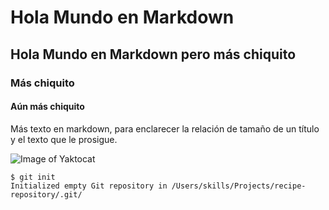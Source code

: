 # Hola Mundo en Markdown
## Hola Mundo en Markdown pero más chiquito
### Más chiquito
#### Aún más chiquito



Más texto en markdown, para enclarecer la relación de tamaño de un título y el texto que le prosigue.


![Image of Yaktocat](https://octodex.github.com/images/yaktocat.png)


```
$ git init
Initialized empty Git repository in /Users/skills/Projects/recipe-repository/.git/
```
